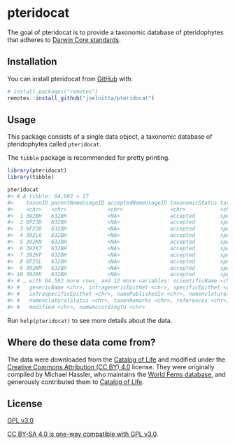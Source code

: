 
<!-- README.md is generated from README.Rmd. Please edit that file -->

# pteridocat

<!-- badges: start -->
<!-- badges: end -->

The goal of pteridocat is to provide a taxonomic database of
pteridophytes that adheres to [Darwin Core
standards](https://dwc.tdwg.org/).

## Installation

You can install pteridocat from [GitHub](https://github.com/) with:

``` r
# install.packages("remotes")
remotes::install_github("joelnitta/pteridocat")
```

## Usage

This package consists of a single data object, a taxonomic database of
pteridophytes called `pteridocat`.

The `tibble` package is recommended for pretty printing.

``` r
library(pteridocat)
library(tibble)

pteridocat
#> # A tibble: 64,602 × 17
#>    taxonID parentNameUsageID acceptedNameUsageID taxonomicStatus taxonRank
#>    <chr>   <chr>             <chr>               <chr>           <chr>    
#>  1 392BH   632BH             <NA>                accepted        species  
#>  2 6F23D   632BH             <NA>                accepted        species  
#>  3 6F226   632BH             <NA>                accepted        species  
#>  4 392L6   632BH             <NA>                accepted        species  
#>  5 392KN   632BH             <NA>                accepted        species  
#>  6 392KT   632BH             <NA>                accepted        species  
#>  7 392KF   632BH             <NA>                accepted        species  
#>  8 6F25L   632BH             <NA>                accepted        species  
#>  9 392KM   632BH             <NA>                accepted        species  
#> 10 392KK   632BH             <NA>                accepted        species  
#> # … with 64,592 more rows, and 12 more variables: scientificName <chr>,
#> #   genericName <chr>, infragenericEpithet <chr>, specificEpithet <chr>,
#> #   infraspecificEpithet <chr>, namePublishedIn <chr>, nomenclaturalCode <chr>,
#> #   nomenclaturalStatus <chr>, taxonRemarks <chr>, references <chr>,
#> #   modified <chr>, nameAccordingTo <chr>
```

Run `help(pteridocat)` to see more details about the data.

## Where do these data come from?

The data were downloaded from the [Catalog of
Life](https://www.catalogueoflife.org/) and modified under the [Creative
Commons Attribution (CC BY)
4.0](https://creativecommons.org/licenses/by/4.0/) license. They were
originally compiled by Michael Hassler, who maintains the [World Ferns
database](https://www.worldplants.de/world-ferns/ferns-and-lycophytes-list),
and generously contributed them to [Catalog of
Life](https://www.catalogueoflife.org/).

## License

[GPL v3.0](LICENSE.md)

[CC BY-SA 4.0 is one-way compatible with GPL
v3.0](https://creativecommons.org/share-your-work/licensing-considerations/compatible-licenses/).
